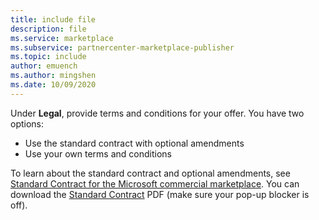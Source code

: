 ```yaml
---
title: include file
description: file
ms.service: marketplace 
ms.subservice: partnercenter-marketplace-publisher
ms.topic: include
author: emuench
ms.author: mingshen
ms.date: 10/09/2020
---
```


Under **Legal**, provide terms and conditions for your offer. You have two options:

- Use the standard contract with optional amendments
- Use your own terms and conditions

To learn about the standard contract and optional amendments, see [Standard Contract for the Microsoft commercial marketplace](../standard-contract.md). You can download the [Standard Contract](https://go.microsoft.com/fwlink/?linkid=2041178) PDF (make sure your pop-up blocker is off).